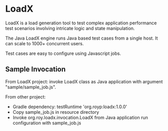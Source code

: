 # LoadX
LoadX is a load generation tool to test complex application performance test scenarios involving intricate logic and state manipulation.

The Java LoadX engine runs Java based test cases from a single host. It can scale to 1000+ concurrent users.

Test cases are easy to configure using Javascript jobs.

## Sample Invocation

From LoadX project: invoke LoadX class as Java application with argument "sample/sample_job.js".

From other project:
  - Gradle dependency:   testRuntime 'org.royp:loadx:1.0.0'
  - Copy sample_job.js in resource directory
  - Invoke org.roy.loadx.invocation.LoadX from Java application run configuration with sample_job.js

